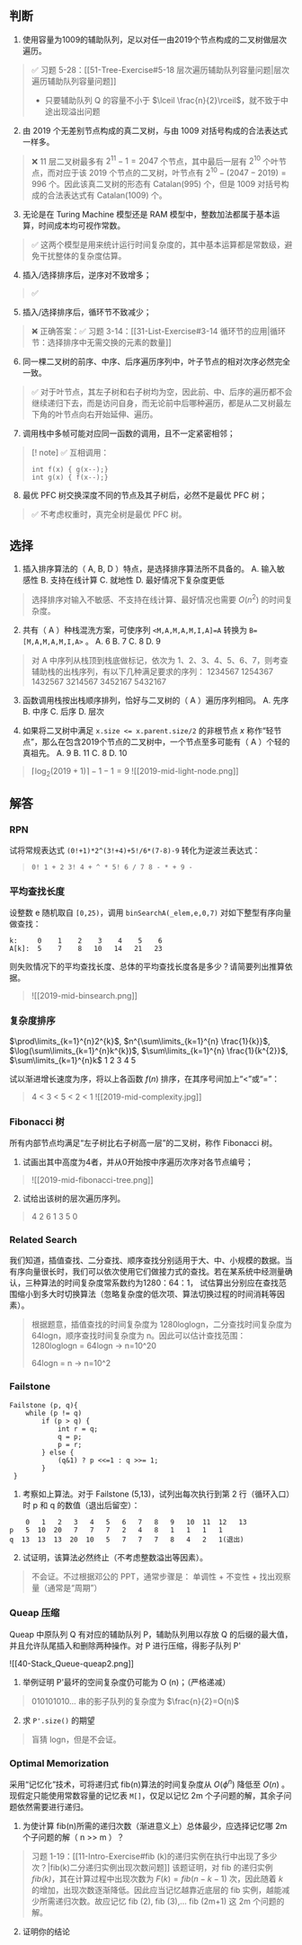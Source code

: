## 判断
1. 使用容量为1009的辅助队列，足以对任一由2019个节点构成的二叉树做层次遍历。

> ✅
> 习题 5-28：[[51-Tree-Exercise#5-18 层次遍历辅助队列容量问题|层次遍历辅助队列容量问题]]
> - 只要辅助队列 Q 的容量不小于 $\lceil \frac{n}{2}\rceil$，就不致于中途出现溢出问题

2. 由 2019 个无差别节点构成的真二叉树，与由 1009 对括号构成的合法表达式一样多。

> ❌
> 11 层二叉树最多有 $2^{11}-1=2047$ 个节点，其中最后一层有 $2^{10}$ 个叶节点，而对应于该 2019 个节点的二叉树，叶节点有 $2^{10}-(2047-2019)=996$ 个。因此该真二叉树的形态有 Catalan(995) 个，但是 1009 对括号构成的合法表达式有 Catalan(1009) 个。

3. 无论是在 Turing Machine 模型还是 RAM 模型中，整数加法都属于基本运算，时间成本均可视作常数。

> ✅ 这两个模型是用来统计运行时间复杂度的，其中基本运算都是常数级，避免干扰整体的复杂度估算。

4. 插入/选择排序后，逆序对不致增多；

> ✅ 

5. 插入/选择排序后，循环节不致减少；

> ~~❌~~
> 正确答案：✅ 习题 3-14：[[31-List-Exercise#3-14 循环节的应用|循环节：选择排序中无需交换的元素的数量]]

6. 同一棵二叉树的前序、中序、后序遍历序列中，叶子节点的相对次序必然完全一致。

> ✅ 对于叶节点，其左子树和右子树均为空，因此前、中、后序的遍历都不会继续递归下去，而是访问自身，而无论前中后哪种遍历，都是从二叉树最左下角的叶节点向右开始延伸、遍历。

7. 调用栈中多帧可能对应同一函数的调用，且不一定紧密相邻；

> [! note]
> ✅ 互相调用：
> ```
> int f(x) { g(x--);}
> int g(x) { f(x--);}
> ```

8. 最优 PFC 树交换深度不同的节点及其子树后，必然不是最优 PFC 树； 

> ✅ 不考虑权重时，真完全树是最优 PFC 树。


## 选择

1. 插入排序算法的（ A, B, D  ）特点，是选择排序算法所不具备的。
A. 输入敏感性
B. 支持在线计算
C. 就地性
D. 最好情况下复杂度更低

> 选择排序对输入不敏感、不支持在线计算、最好情况也需要 $O(n^{2})$ 的时间复杂度。

2. 共有（ A ）种栈混洗方案，可使序列 `<M,A,M,A,M,I,A]=A` 转换为 `B=[M,A,M,A,M,I,A>` 。
A. 6
B. 7
C. 8
D. 9

> 对 A 中序列从栈顶到栈底做标记，依次为 1、2、3、4、5、6、7，则考查辅助栈的出栈序列，有以下几种满足要求的序列：
> 1234567
> 1254367
> 1432567
> 3214567
> 3452167
> 5432167

3. 函数调用栈按出栈顺序排列，恰好与二叉树的（  A   ）遍历序列相同。
A. 先序
B. 中序
C. 后序
D. 层次



4. 如果将二叉树中满足 `x.size <= x.parent.size/2` 的非根节点 *x* 称作“轻节点”，那么在包含2019个节点的二叉树中，一个节点至多可能有（ A ）个轻的真祖先。
A. 9
B. 11
C. 8
D. 10

> $\lceil\log_{2}(2019+1)\rceil -1 -1 =9$
> ![[2019-mid-light-node.png]]

## 解答

### RPN

试将常规表达式 `(0!+1)*2^(3!+4)+5!/6*(7-8)-9` 转化为逆波兰表达式：

> `0! 1 + 2 3! 4 + ^ * 5! 6 / 7 8 - * + 9 -`

### 平均查找长度

设整数 e 随机取自 `[0,25)`，调用 `binSearchA(_elem,e,0,7)` 对如下整型有序向量做查找：

```
k:     0    1    2    3    4    5    6
A[k]:  5    7    8   10   14   21   23
```

则失败情况下的平均查找长度、总体的平均查找长度各是多少？请简要列出推算依据。

> ![[2019-mid-binsearch.png]]

### 复杂度排序

$\prod\limits_{k=1}^{n}2^{k}$, $n^{\sum\limits_{k=1}^{n} \frac{1}{k}}$, $\log(\sum\limits_{k=1}^{n}k^{k})$, $\sum\limits_{k=1}^{n} \frac{1}{k^{2}}$, $\sum\limits_{k=1}^{n}k$
1     2     3        4      5

试以渐进增长速度为序，将以上各函数 $f(n)$ 排序，在其序号间加上“<”或“=”：

> 4 < 3 < 5 < 2 < 1
> ![[2019-mid-complexity.jpg]]

### Fibonacci 树

所有内部节点均满足“左子树比右子树高一层”的二叉树，称作 Fibonacci 树。
1) 试画出其中高度为4者，并从0开始按中序遍历次序对各节点编号；

>  ![[2019-mid-fibonacci-tree.png]]

2) 试给出该树的层次遍历序列。

> 4 2 6 1 3 5 0

### Related Search

我们知道，插值查找、二分查找、顺序查找分别适用于大、中、小规模的数据。当有序向量很长时，我们可以依次使用它们做接力式的查找。若在某系统中经测量确认，三种算法的时间复杂度常系数约为1280：64：1， 试估算出分别应在查找范围缩小到多大时切换算法（忽略复杂度的低次项、算法切换过程的时间消耗等因素）。

> 根据题意，插值查找的时间复杂度为 1280loglogn，二分查找时间复杂度为 64logn，顺序查找时间复杂度为 n。因此可以估计查找范围：
> 1280loglogn = 64logn -> n=10^20
> 
> 64logn = n -> n=10^2

### Failstone
```
Failstone (p, q){
	while (p != q)
		if (p > q) {
			int r = q;
			q = p;
			p ­= r;
		} else {
			(q&1) ? p <<=1 : q >>= 1;
		}
 }
```

1) 考察如上算法。对于 Failstone (5,13)，试列出每次执行到第 2 行（循环入口）时 p 和 q 的数值（退出后留空）：

```
    0   1   2   3   4   5   6   7   8   9   10  11  12   13
p   5  10  20   7   7   7   2   4   8   1   1   1   1
q  13  13  13  20  10   5   7   7   7   8   4   2   1(退出)
```

2) 试证明，该算法必然终止（不考虑整数溢出等因素）。

> 不会证。不过根据邓公的 PPT，通常步骤是：
> 单调性 + 不变性 + 找出观察量（通常是“周期”）


### Queap 压缩

Queap 中原队列 Q 有对应的辅助队列 P，辅助队列用以存放 Q 的后缀的最大值，并且允许队尾插入和删除两种操作。对 P 进行压缩，得影子队列 P'

![[40-Stack_Queue-queap2.png]]

1. 举例证明 P'最坏的空间复杂度仍可能为 O (n)；（严格递减）

> 010101010... 串的影子队列的复杂度为 $\frac{n}{2}=O(n)$ 

2. 求 `P'.size()` 的期望

> 盲猜 logn，但是不会证。

### Optimal Memorization

采用“记忆化”技术，可将递归式 fib(n)算法的时间复杂度从 $O(\phi^{n})$ 降低至 $O(n)$ 。 现假定只能使用常数容量的记忆表 `M[]`，仅足以记忆 2m 个子问题的解，其余子问题依然需要进行递归。

1) 为使计算 fib(n)所需的递归次数（渐进意义上）总体最少，应选择记忆哪 2m 个子问题的解（ n >> m ）？

> 习题 1-19：[[11-Intro-Exercise#fib (k)的递归实例在执行中出现了多少次？|fib(k)二分递归实例出现次数问题]]
> 该题证明，对 fib 的递归实例 *fib(k)*，其在计算过程中出现次数为 $F (k)=fib (n-k-1)$ 次，因此随着 *k* 的增加，出现次数逐渐降低。因此应当记忆越靠近底层的 fib 实例，越能减少所需递归次数。故应记忆 fib (2), fib (3),... fib (2m+1) 这 2m 个问题的解。

2) 证明你的结论